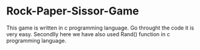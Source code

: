 # Rock-Paper-Sissor-Game
This game is written in c programming language. Go throught the code it is very easy. Secondlly here we have also used Rand() function in c programming language.
